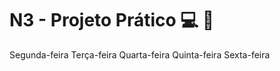 # N3 - Projeto Prático 💻 :triangular_ruler:

Segunda-feira
Terça-feira
Quarta-feira
Quinta-feira
Sexta-feira
